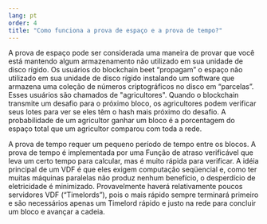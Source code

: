 ```yaml
---
lang: pt
order: 4
title: "Como funciona a prova de espaço e a prova de tempo?"
---
```


A prova de espaço pode ser considerada uma maneira de provar que você está mantendo algum armazenamento não utilizado em sua unidade de disco rígido. Os usuários do blockchain beet “propagam” o espaço não utilizado em sua unidade de disco rígido instalando um software que armazena uma coleção de números criptográficos no disco em “parcelas”. Esses usuários são chamados de "agricultores". Quando o blockchain transmite um desafio para o próximo bloco, os agricultores podem verificar seus lotes para ver se eles têm o hash mais próximo do desafio. A probabilidade de um agricultor ganhar um bloco é a porcentagem do espaço total que um agricultor comparou com toda a rede.

A prova de tempo requer um pequeno período de tempo entre os blocos. A prova de tempo é implementada por uma Função de atraso verificável que leva um certo tempo para calcular, mas é muito rápida para verificar. A idéia principal de um VDF é que eles exigem computação seqüencial e, como ter muitas máquinas paralelas não produz nenhum benefício, o desperdício de eletricidade é minimizado. Provavelmente haverá relativamente poucos servidores VDF (“Timelords”), pois o mais rápido sempre terminará primeiro e são necessários apenas um Timelord rápido e justo na rede para concluir um bloco e avançar a cadeia.
 
